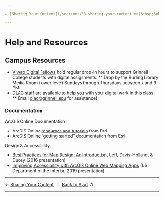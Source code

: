 ```yaml
---

← [Sharing Your Content](/sections/08-sharing-your-content.md)&nbsp;&nbsp;&nbsp;|&nbsp;&nbsp;&nbsp;[Back to Start](../README.md) ↺

---
```



# Help and Resources
## Campus Resources
* [Vivero Digital Fellows](https://vivero.sites.grinnell.edu/peer-mentoring/) hold regular drop-in hours to support Grinnell College students with digital assignments.
  ** Drop by the Burling Library Media Room (lower level) Sundays through Thursdays between 7 and 9 PM.
* [DLAC](https://dlac.grinnell.edu/) staff are available to help you with your digital work in this class.
  ** Email dlac@grinnell.edu for assistance!

### Documentation
ArcGIS Online Documentation
* ArcGIS Online [resources and tutorials](https://www.esri.com/en-us/arcgis/products/arcgis-online/resources) from Esri​
* ArcGIS Online [“getting started” documentation](https://doc.arcgis.com/en/arcgis-online/get-started/get-started.htm) from Esri​

Design & Accessibility
* [Best Practices for Map Design: An Introduction](https://proceedings.esri.com/library/userconf/fed16/papers/fed_86.pdf), Leff, Davis-Holland, & Ducey (2016 presentation)
* [Improving Accessibility with ArcGIS Online Web Mapping Apps](https://www.doi.gov/ocio/section508/video3) (US Department of the Interior, 2019 presentation)

---

← [Sharing Your Content](/sections/08-sharing-your-content.md)&nbsp;&nbsp;&nbsp;|&nbsp;&nbsp;&nbsp;[Back to Start](../README.md) ↺

---
